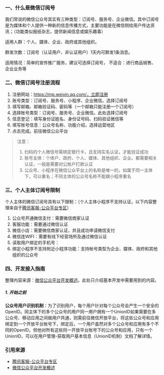 ### 一、什么是微信订阅号

我们常说的微信公众号其实有三种类型：订阅号、服务号、企业微信。其中订阅号是为媒体和个人提供一种新的信息传播方式，主要功能是在微信侧给用户传达资讯；（功能类似报纸杂志，提供新闻信息或娱乐趣事）

适用人群：个人、媒体、企业、政府或其他组织。

群发次数：订阅号（认证用户、非认证用户）1天内可群发1条消息。

适用情况：简单的宣传推广服务，建议可选择订阅号， 不适合：进行商品销售、企业业务等

### 二、微信订阅号注册流程

1. 注册网站：https://mp.weixin.qq.com/，立即注册
2. 账号类型：订阅号、服务号、小程序、企业微信。选择订阅号
3. 填写邮箱、邮箱验证码、密码等（一个邮箱只能注册一个订阅号）
4. 选择账号类型：订阅号、服务号、企业微信。此处选择订阅号
5. 信息登记：填写身份证姓名、身份证号码、扫码验证微信等
6. 填写账号信息：公众号名称、功能介绍，选择运营地区
7. 点击完成。前往微信公众平台

> 注意：
>
> 1. 扫码的个人微信号需绑定银行卡，且支持实名认证，才能验证成功
> 2. 账号主体：个体户、政府、个人、媒体、其他组织、企业。都需要相关认证，一般是需要对公账户打款认证
> 3. 公众号、小程序在微信公众平台上的名称是唯一的，如属于同一主体下，可以重名；不同主体的公众号名称不能跟小程序重名

### 三、个人主体订阅号限制

个人主体的微信订阅号具有以下限制：（个人主体小程序不支持认证，以下内容整理来自于[腾讯客服-公众平台专区](https://kf.qq.com/product/weixinmp.html#hid=hot_faq)）

1. 公众号开通微信支付：需要微信商家认证
2. 客服功能：需要通过微信认证
3. 微信小店：需要微信商家认证，并且成功申请微信支付
4. 微信连WIFI：需要有线下经营场所及通过微信认证
5. 读取用户绑定的手机号：
6. 绑定小程序不支持附近小程序功能：支持帐号类型为企业、媒体、政府和其他组织的公众号

### 四、开发接入指南

整理内容来源：[微信公众平台开发概述](https://developers.weixin.qq.com/doc/offiaccount/Basic_Information/Access_Overview.html)。此处只介绍基本开发中需要用到的内容。

##### 1. 开始之前

**公众号用户识别机制**：为了识别用户，每个用户针对每个公众号会产生一个安全的OpenID。同主体下的多个公众号的用户同一用户拥有一个UnionID如果需要在多公众号、移动应用之间做用户共通，则需前往微信开放平台，将这些公众号和应用绑定到一个开放平台账号下，绑定后，一个用户虽然对多个公众号和应用有多个不同的OpenID，但他对所有这些同一开放平台账号下的公众号和应用，只有一个UnionID，可以在用户管理-获取用户基本信息（UnionID机制）文档了解详情。









### 引用来源

* [腾讯客服-公众平台专区](https://kf.qq.com/product/weixinmp.html#hid=hot_faq)
* [微信公众平台开发概述](https://developers.weixin.qq.com/doc/offiaccount/Getting_Started/Overview.html)